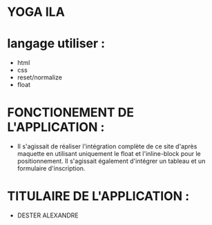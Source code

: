 # YOGA ILA
# langage utiliser :
- html
- css
- reset/normalize
- float
 # FONCTIONEMENT DE L'APPLICATION : 
 - Il s'agissait de réaliser l'intégration complète de ce site d'après maquette en         utilisant uniquement le float et l'inline-block pour le positionnement. Il s'agissait   également d'intégrer un tableau et un formulaire d'inscription.

 # TITULAIRE DE L'APPLICATION : 
 - DESTER ALEXANDRE 









